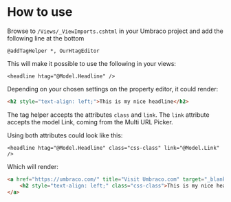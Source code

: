 # How to use

Browse to `/Views/_ViewImports.cshtml` in your Umbraco project and add the following line at the bottom
```cshtml
@addTagHelper *, OurHtagEditor
```
This will make it possible to use the following in your views:
```cshtml
<headline htag="@Model.Headline" />
```
Depending on your chosen settings on the property editor, it could render:
```html
<h2 style="text-align: left;">This is my nice headline</h2>
```

The tag helper accepts the attributes `class` and `link`.
The `link` attribute accepts the model Link, coming from the Multi URL Picker.

Using both attributes could look like this:
```cshtml
<headline htag="@Model.Headline" class="css-class" link="@Model.Link" />
```
Which will render:
```html
<a href="https://umbraco.com/" title="Visit Umbraco.com" target="_blank" rel="noopener">
    <h2 style="text-align: left;" class="css-class">This is my nice headline</h2>
</a>
```